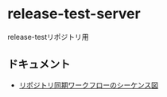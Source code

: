 # release-test-server
release-testリポジトリ用

## ドキュメント

- [リポジトリ同期ワークフローのシーケンス図](docs/sequence-diagram.md)
